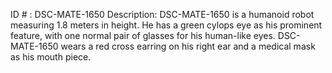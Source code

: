 ID # : DSC-MATE-1650
Description: DSC-MATE-1650 is a humanoid robot measuring 1.8 meters in height. He has a green cylops eye as his prominent feature, with one normal pair of glasses for his human-like eyes. DSC-MATE-1650 wears a red cross earring on his right ear and a medical mask as his mouth piece.